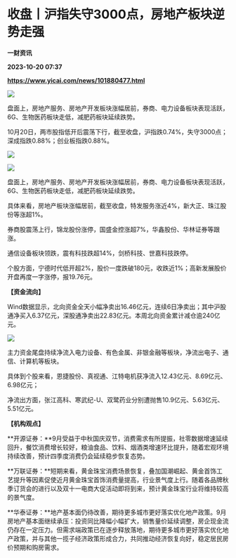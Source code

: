 # 收盘丨沪指失守3000点，房地产板块逆势走强
**一财资讯**

**2023-10-20 07:37**

**https://www.yicai.com/news/101880477.html**

![](https://imgcdn.yicai.com/uppics/slides/2023/10/5a705f3a9011f539cb05f107dd878d1e.jpg)

盘面上，房地产服务、房地产开发板块涨幅居前，券商、电力设备板块表现活跃，6G、生物医药板块走低，减肥药板块延续跌势。

10月20日，两市股指低开后震荡下行，截至收盘，沪指跌0.74%，失守3000点；深成指跌0.88%；创业板指跌0.88%。

![](https://imgcdn.yicai.com/uppics/images/2023/10/a9472756baea573e74179e1e685e7a4e.jpg)

![](https://imgcdn.yicai.com/uppics/images/2023/10/39c9b1b367c8687769c74cbfc7b98941.jpg)

盘面上，房地产服务、房地产开发板块涨幅居前，券商、电力设备板块表现活跃，6G、生物医药板块走低，减肥药板块延续跌势。

具体来看，房地产板块涨幅居前，截至收盘，特发服务涨近4%，新大正、珠江股份等涨超1%。

券商股震荡上行，锦龙股份涨停，国盛金控涨超7%，华鑫股份、华林证券等跟涨。

通信设备板块领跌，震有科技跌超14%，剑桥科技、世嘉科技跌停。

个股方面，宁德时代低开超2%，股价一度跌破180元，收跌近1%；高新发展股价开盘再度一字涨停，报19.76元。

**【资金流向】**

Wind数据显示，北向资金全天小幅净卖出16.46亿元，连续6日净卖出；其中沪股通净买入6.37亿元，深股通净卖出22.83亿元。本周北向资金累计减仓逾240亿元。

![](https://imgcdn.yicai.com/uppics/images/2023/10/b47f815e701ef1b2394a90ec29a6b6fc.jpg)

主力资金尾盘持续净流入电力设备、有色金属、非银金融等板块，净流出电子、通信、计算机等板块。

具体到个股来看，恩捷股份、真视通、江特电机获净流入12.43亿元、8.69亿元、6.98亿元；

净流出方面，张江高科、寒武纪-U、双鹭药业分别遭抛售10.9亿元、5.63亿元、5.51亿元。

**【机构观点】**

**开源证券：**9月受益于中秋国庆双节，消费需求有所提振，社零数据增速延续回升，餐饮消费增长较好，粮油食品、饮料、烟酒类增速环比提升，随着宏观环境持续改善，预计四季度消费仍会延续稳步恢复态势。

**万联证券：**短期来看，黄金珠宝消费场景恢复，叠加国潮崛起、黄金首饰工艺提升等因素促使近月黄金珠宝首饰消费量提高，行业景气度上行。随着各品牌秋季订货会的进行以及双十一电商大促活动即将到来，预计黄金珠宝行业将维持较高的景气度。

**华泰证券：**地产基本面仍待改善，期待更多城市更好落实优化地产政策。9月房地产基本面继续承压：投资同比降幅小幅扩大，销售量价延续调整，房企现金流仍存在一定压力。但需求端政策已在逐步释放落地，期待更多城市更好落实优化地产政策，并与其他一揽子经济政策形成合力，共同推动经济恢复向好，稳定居民房价预期和购房需求。